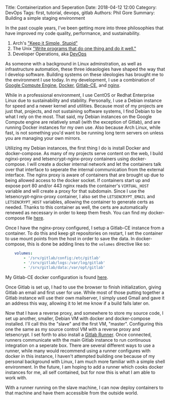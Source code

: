 Title: Containerization and Seperation
Date: 2018-04-12 12:00
Category: DevOps
Tags: first, tutorial, devops, gitlab
Authors: Phil Gore
Summary: Building a simple staging environment

In the past couple years, I've been getting more into three philosophies 
that have improved my code quality, performance, and sustainability.

1. Arch's ["Keep it Simple, Stupid"]("https://wiki.archlinux.org/index.php/The_Arch_Way_(%D0%A1%D1%80%D0%BF%D1%81%D0%BA%D0%B8)")
2. The Unix ["Write programs that do one thing and do it well."](https://en.wikipedia.org/wiki/Unix_philosophy)
3. Developer Operations, aka [DevOps](https://en.wikipedia.org/wiki/DevOps)


As someone with a background in Linux adminstration, as well as infrastructure
automation, these three ideaologies have shaped the way that I develop software.
Building systems on these ideologies has brought me to the environment I use
today. In my development, I use a combination of 
[Google Compute Engine](https://cloud.google.com/compute/docs/),
[Docker](https://www.docker.com/what-docker),
[Gitlab-CE](https://gitlab.com/Gitlab-org/Gitlab-ce),
and [nginx](https://www.nginx.com/).

While in a professional environment, I use CentOS or Redhat Enterprise Linux due
to sustainability and stability. Personally, I use a Debian instance for speed
and a newer kernel and utilities. Because most of my projects are just that,
projects, and not sustaining software systems, I find Debian to be what I rely
on the most. That said, my Debian instances on the Google Compute engine are
relatively small (with the exception of Gitlab), and are running Docker
instances for my own use. Also because Arch Linux, while fast, is not something
you'd want to be running long term servers on unless you are managing your own
mirrors. 

Utilizing my Debian instances, the first thing I do is install Docker and
docker-compose. As many of my projects serve content on the web, I build 
nginxi-proxy and letsencrypt-nginx-proxy containers using docker-compose. I will
create a docker internal network and let the containers talk over that
interface to seperate the internal communication from the external interface.
The nginx proxy is aware of containers that are brought up due to 
being allowed access to the docker socket. If containers start up and expose
port 80 and/or 443 nginx reads the container's `VIRTUAL_HOST` variable and will
create a proxy for that subdomain. Since I use the letsencrypt-nginx-proxy
container, I also set the `LETSENCRYPT_EMAIL` and `LETSENCRYPT_HOST` variables,
allowing the container to generate certs as needed. Thanks to this container as
well, the certs are automatically renewed as necessary in order to keep them
fresh. You can find my docker-compose file
[here](https://docs.gitlab.com/runner/).

Once I have the nginx-proxy configured, I setup a Gitlab-CE instance from a
container. To do this and keep git repositories on restart, I set the container
to use mount points from the host in order to save the data. In docker-compose,
this is done be adding lines to the `volumes` directive like so:

```yaml
    volumes:
        - '/srv/gitlab/config:/etc/gitlab'
        - '/srv/gitlab/logs:/var/log/gitlab'
        - '/srv/gitlab/data:/var/opt/gitlab'
```

My Gitlab-CE docker configuration is found
[here](https://github.com/Erog38/simple-container-scipts/blob/master/Gitlab/docker-compose.yml).

Once Gitlab is set up, I had to use the browser to finish initialization, giving
Gitlab an email and first user for use. While most of those putting together a
Gitlab instance will use their own mailserver, I  simply used Gmail and gave it
an address this way, allowing it to let me know if a build fails later on.

Now that I have a reverse proxy, and somewhere to store my source code, I set up
another, smaller, Debian VM with docker and docker-compose installed. I'll call
this the "slave" and the first VM, "master". 
Configuring this one the same as my source control VM with a reverse proxy and
letsencrypt. I set forth to also install a [Gitlab
Runner](https://docs.gitlab.com/runner/). Once connected, runners communicate
with the main Gitlab instance to run continuous integration on a seperate box.
There are several different ways to use a runner, while many would
recommend using a runner configures with docker in this instance, I haven't
attempted building one because of my personal background with Linux, I am much
more familiar with a simple shell environment. In the future, I am hoping to add
a runner which cooks docker instances for me, all self contained, but for now
this is what I am able to work with. 

With a runner running on the slave machine, I can now deploy containers to
that machine and have them accessible from the outside world. 
